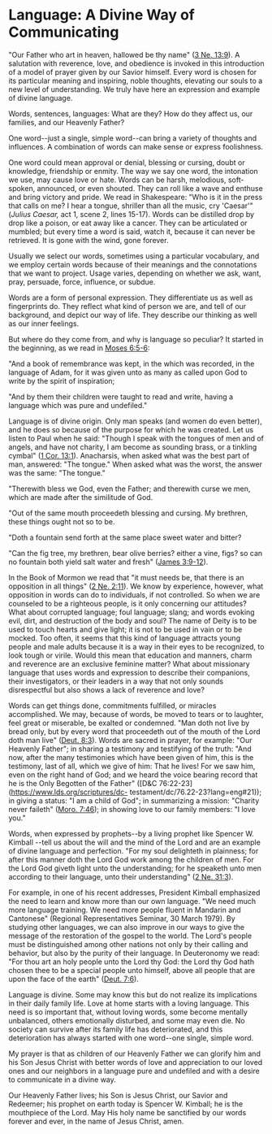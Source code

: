 # Language: A Divine Way of Communicating

"Our Father who art in heaven, hallowed be thy name" ([3 Ne.
13:9](https://www.lds.org/scriptures/bofm/3-ne/13.9?lang=eng#8)). A salutation
with reverence, love, and obedience is invoked in this introduction of a model
of prayer given by our Savior himself. Every word is chosen for its particular
meaning and inspiring, noble thoughts, elevating our souls to a new level of
understanding. We truly have here an expression and example of divine
language.

Words, sentences, languages: What are they? How do they affect us, our
families, and our Heavenly Father?

One word--just a single, simple word--can bring a variety of thoughts and
influences. A combination of words can make sense or express foolishness.

One word could mean approval or denial, blessing or cursing, doubt or
knowledge, friendship or enmity. The way we say one word, the intonation we
use, may cause love or hate. Words can be harsh, melodious, soft-spoken,
announced, or even shouted. They can roll like a wave and enthuse and bring
victory and pride. We read in Shakespeare: "Who is it in the press that calls
on me? I hear a tongue, shriller than all the music, cry 'Caesar'" (_Julius
Caesar,_ act 1, scene 2, lines 15-17). Words can be distilled drop by drop
like a poison, or eat away like a cancer. They can be articulated or mumbled;
but every time a word is said, watch it, because it can never be retrieved. It
is gone with the wind, gone forever.

Usually we select our words, sometimes using a particular vocabulary, and we
employ certain words because of their meanings and the connotations that we
want to project. Usage varies, depending on whether we ask, want, pray,
persuade, force, influence, or subdue.

Words are a form of personal expression. They differentiate us as well as
fingerprints do. They reflect what kind of person we are, and tell of our
background, and depict our way of life. They describe our thinking as well as
our inner feelings.

But where do they come from, and why is language so peculiar? It started in
the beginning, as we read in [Moses
6:5-6](https://www.lds.org/scriptures/pgp/moses/6.5-6?lang=eng#4):

"And a book of remembrance was kept, in the which was recorded, in the
language of Adam, for it was given unto as many as called upon God to write by
the spirit of inspiration;

"And by them their children were taught to read and write, having a language
which was pure and undefiled."

Language is of divine origin. Only man speaks (and women do even better), and
he does so because of the purpose for which he was created. Let us listen to
Paul when he said: "Though I speak with the tongues of men and of angels, and
have not charity, I am become as sounding brass, or a tinkling cymbal" ([1
Cor. 13:1](https://www.lds.org/scriptures/nt/1-cor/13.1?lang=eng#0)).
Anacharsis, when asked what was the best part of man, answered: "The tongue."
When asked what was the worst, the answer was the same: "The tongue."

"Therewith bless we God, even the Father; and therewith curse we men, which
are made after the similitude of God.

"Out of the same mouth proceedeth blessing and cursing. My brethren, these
things ought not so to be.

"Doth a fountain send forth at the same place sweet water and bitter?

"Can the fig tree, my brethren, bear olive berries? either a vine, figs? so
can no fountain both yield salt water and fresh" ([James
3:9-12](https://www.lds.org/scriptures/nt/james/3.9-12?lang=eng#8)).

In the Book of Mormon we read that "it must needs be, that there is an
opposition in all things" ([2 Ne.
2:11](https://www.lds.org/scriptures/bofm/2-ne/2.11?lang=eng#10)). We know by
experience, however, what opposition in words can do to individuals, if not
controlled. So when we are counseled to be a righteous people, is it only
concerning our attitudes? What about corrupted language; foul language; slang;
and words evoking evil, dirt, and destruction of the body and soul? The name
of Deity is to be used to touch hearts and give light; it is not to be used in
vain or to be mocked. Too often, it seems that this kind of language attracts
young people and male adults because it is a way in their eyes to be
recognized, to look tough or virile. Would this mean that education and
manners, charm and reverence are an exclusive feminine matter? What about
missionary language that uses words and expression to describe their
companions, their investigators, or their leaders in a way that not only
sounds disrespectful but also shows a lack of reverence and love?

Words can get things done, commitments fulfilled, or miracles accomplished. We
may, because of words, be moved to tears or to laughter, feel great or
miserable, be exalted or condemned. "Man doth not live by bread only, but by
every word that proceedeth out of the mouth of the Lord doth man live" ([Deut.
8:3](https://www.lds.org/scriptures/ot/deut/8.3?lang=eng#2)). Words are sacred
in prayer, for example: "Our Heavenly Father"; in sharing a testimony and
testifying of the truth: "And now, after the many testimonies which have been
given of him, this is the testimony, last of all, which we give of him: That
he lives! For we saw him, even on the right hand of God; and we heard the
voice bearing record that he is the Only Begotten of the Father" ([D&amp;C
76:22-23](https://www.lds.org/scriptures/dc-
testament/dc/76.22-23?lang=eng#21)); in giving a status: "I am a child of
God"; in summarizing a mission: "Charity never faileth" ([Moro.
7:46](https://www.lds.org/scriptures/bofm/moro/7.46?lang=eng#45)); in showing
love to our family members: "I love you."

Words, when expressed by prophets--by a living prophet like Spencer W. Kimball
--tell us about the will and the mind of the Lord and are an example of divine
language and perfection. "For my soul delighteth in plainness; for after this
manner doth the Lord God work among the children of men. For the Lord God
giveth light unto the understanding; for he speaketh unto men according to
their language, unto their understanding" ([2 Ne.
31:3](https://www.lds.org/scriptures/bofm/2-ne/31.3?lang=eng#2)).

For example, in one of his recent addresses, President Kimball emphasized the
need to learn and know more than our own language. "We need much more language
training. We need more people fluent in Mandarin and Cantonese" (Regional
Representatives Seminar, 30 March 1979). By studying other languages, we can
also improve in our ways to give the message of the restoration of the gospel
to the world. The Lord's people must be distinguished among other nations not
only by their calling and behavior, but also by the purity of their language.
In Deuteronomy we read: "For thou art an holy people unto the Lord thy God:
the Lord thy God hath chosen thee to be a special people unto himself, above
all people that are upon the face of the earth" ([Deut.
7:6](https://www.lds.org/scriptures/ot/deut/7.6?lang=eng#5)).

Language is divine. Some may know this but do not realize its implications in
their daily family life. Love at home starts with a loving language. This need
is so important that, without loving words, some become mentally unbalanced,
others emotionally disturbed, and some may even die. No society can survive
after its family life has deteriorated, and this deterioration has always
started with one word--one single, simple word.

My prayer is that as children of our Heavenly Father we can glorify him and
his Son Jesus Christ with better words of love and appreciation to our loved
ones and our neighbors in a language pure and undefiled and with a desire to
communicate in a divine way.

Our Heavenly Father lives; his Son is Jesus Christ, our Savior and Redeemer;
his prophet on earth today is Spencer W. Kimball; he is the mouthpiece of the
Lord. May His holy name be sanctified by our words forever and ever, in the
name of Jesus Christ, amen.

